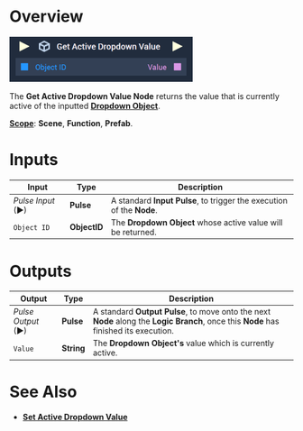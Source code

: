 # Overview

![The Get Active Dropdown Value Node.](../../../.gitbook/assets/getactivedropdownvalue.png)

The **Get Active Dropdown Value Node** returns the value that is currently active of the inputted [**Dropdown Object**](../../../objects-and-types/scene2d-objects/gui/dropdown.md).

[**Scope**](../../overview.md#scopes): **Scene**, **Function**, **Prefab**.


# Inputs

|Input|Type|Description|
|---|---|---|
|*Pulse Input* (►)|**Pulse**|A standard **Input Pulse**, to trigger the execution of the **Node**.|
|`Object ID`|**ObjectID**|The **Dropdown Object** whose active value will be returned.|

# Outputs

|Output|Type|Description|
|---|---|---|
|*Pulse Output* (►)|**Pulse**|A standard **Output Pulse**, to move onto the next **Node** along the **Logic Branch**, once this **Node** has finished its execution.|
|`Value`|**String**|The **Dropdown Object's** value which is currently active.|

# See Also

* [**Set Active Dropdown Value**](set-active-dropdown-value.md)



